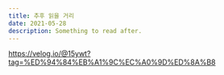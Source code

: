 ```yaml
---
title: 추후 읽을 거리
date: 2021-05-28
description: Something to read after.
---
```




https://velog.io/@15ywt?tag=%ED%94%84%EB%A1%9C%EC%A0%9D%ED%8A%B8